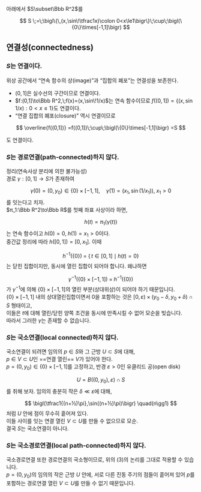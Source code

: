 아래에서 $S\subset\Bbb R^2$를

$$
S \;=\;\bigl\{\,(x,\sin\!\tfrac1x)\colon 0<x\le1\bigr\}\;\cup\;\bigl(\{0\}\times[-1,1]\bigr)
$$

## 연결성(connectedness)
### $S$는 연결이다.

위상 공간에서 “연속 함수의 상(image)”과 “집합의 폐포”는 연결성을 보존한다.  

-  $(0,1]$은 실수선의 구간이므로 연결이다.  
-  $f:(0,1]\to\Bbb R^2,\;f(x)=(x,\sin\!1/x)$는 연속 함수이므로 $f((0,1])=\{(x,\sin\!1/x):0<x\le1\}$도 연결이다.  
-  “연결 집합의 폐포(closure)” 역시 연결이므로


$$
\overline{f((0,1])}
   =f((0,1])\;\cup\;\bigl(\{0\}\times[-1,1]\bigr)
   =S
   $$

도 연결이다.

### $S$는 경로연결(path‐connected)하지 않다.

정리(연속사상 분리에 의한 불가능성)  
경로 $\gamma:[0,1]\to S$가 존재하여

$$
\gamma(0)=(0,y_0)\in\{0\}\times[-1,1],\quad
\gamma(1)=(x_1,\sin(1/x_1)),\;x_1>0
$$
를 잇는다고 치자.  
$π_1:\Bbb R^2\to\Bbb R$를 첫째 좌표 사상이라 하면,

$$
h(t)=π_1(\gamma(t))
$$
는 연속 함수이고 $h(0)=0,\;h(1)=x_1>0$이다.  
중간값 정리에 따라 $h([0,1])=[0,x_1]$. 이때

$$
h^{-1}(\{0\})
\;=\;\{\,t\in[0,1]\mid h(t)=0\}
$$
는 닫힌 집합이지만, 동시에 열린 집합이 되어야 합니다. 왜냐하면

$$
\gamma^{-1}\bigl(\{0\}\times[-1,1]\bigr)
\;=\;h^{-1}(\{0\})
$$
가 $\gamma^{-1}$에 의해 $\{0\}\times[-1,1]$의 열린 부분(상대위상)이 되어야 하기 때문입니다.  
$\{0\}\times[-1,1]$ 내의 상대열린집합이면서 $0$을 포함하는 것은 $[0,ε)\times(y_0-δ,y_0+δ)\cap S$ 형태이고,  
이들은 $t$에 대해 열린/닫힌 양쪽 조건을 동시에 만족시킬 수 없어 모순을 빚습니다.  
따라서 그러한 $\gamma$는 존재할 수 없습니다.

### $S$는 국소연결(local connected)하지 않다.

국소연결이 되려면 임의의 $p\in S$와 그 근방 $U\subset S$에 대해,  
$p\in V\subset U$인 ==연결 열린== $V$가 있어야 한다.  
$p=(0,y_0)\in\{0\}\times[-1,1]$를 고정하고, 반경 $ε>0$인 유클리드 공(open disk)

$$
U=B\bigl((0,y_0),ε\bigr)\cap S
$$
를 취해 보자. 임의의 충분히 작은 $δ\ll ε$에 대해,

$$
\bigl(\tfrac1{(n+½)\pi},\sin((n+½)\pi)\bigr)
\quad(n\gg1)
$$
처럼 $U$ 안에 점이 무수히 흩어져 있다.  
이들 사이를 잇는 연결 열린 $V\subset U$를 만들 수 없으므로 모순.  
결국 $S$는 국소연결이 아니다.

### $S$는 국소경로연결(local path‐connected)하지 않다.

국소경로연결 또한 경로연결의 국소형이므로, 위의 (3)의 논리를 그대로 적용할 수 있습니다.  
$p=(0,y_0)$의 임의의 작은 근방 $U$ 안에, 서로 다른 진동 주기의 점들이 흩어져 있어 $p$를 포함하는 경로연결 열린 $V\subset U$를 만들 수 없기 때문입니다.
